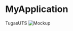 # MyApplication
TugasUTS
![Mockup](https://user-images.githubusercontent.com/64593162/80865883-35a28000-8cb6-11ea-9b9d-17cc73738b9b.jpg)
